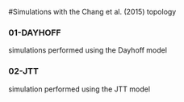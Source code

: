 #Simulations with the Chang et al. (2015) topology

### 01-DAYHOFF
simulations performed using the Dayhoff model

### 02-JTT
simulation performed using the JTT model
